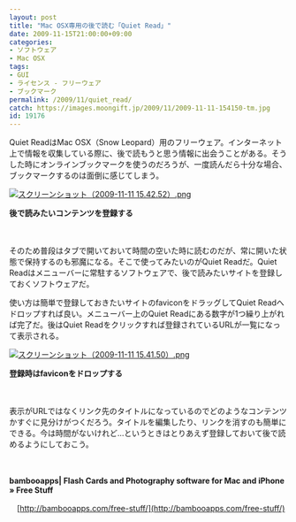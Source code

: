 ```yaml
---
layout: post
title: "Mac OSX専用の後で読む「Quiet Read」"
date: 2009-11-15T21:00:00+09:00
categories:
- ソフトウェア
- Mac OSX
tags: 
- GUI
- ライセンス - フリーウェア
- ブックマーク
permalink: /2009/11/quiet_read/
catch: https://images.moongift.jp/2009/11/2009-11-11-154150-tm.jpg
id: 19176
---
```

Quiet ReadはMac OSX（Snow Leopard）用のフリーウェア。インターネット上で情報を収集している際に、後で読もうと思う情報に出会うことがある。そうした時にオンラインブックマークを使うのだろうが、一度読んだら十分な場合、ブックマークするのは面倒に感じてしまう。

  

[![スクリーンショット（2009-11-11 15.42.52）.png](https://images.moongift.jp/2009/11/2009-11-11-154252-tm.jpg)](https://images.moongift.jp/2009/11/2009-11-11-154252.png)  
  
**後で読みたいコンテンツを登録する**

  

　

  

そのため普段はタブで開いておいて時間の空いた時に読むのだが、常に開いた状態で保持するのも邪魔になる。そこで使ってみたいのがQuiet Readだ。Quiet Readはメニューバーに常駐するソフトウェアで、後で読みたいサイトを登録しておくソフトウェアだ。

  
  
<!--more-->

使い方は簡単で登録しておきたいサイトのfaviconをドラッグしてQuiet Readへドロップすれば良い。メニューバー上のQuiet Readにある数字が1つ繰り上がれば完了だ。後はQuiet Readをクリックすれば登録されているURLが一覧になって表示される。

  

[![スクリーンショット（2009-11-11 15.41.50）.png](https://images.moongift.jp/2009/11/2009-11-11-154150-tm.jpg)](https://images.moongift.jp/2009/11/2009-11-11-154150.png)  
  
**登録時はfaviconをドロップする**

  

　

  

表示がURLではなくリンク先のタイトルになっているのでどのようなコンテンツかすぐに見分けがつくだろう。タイトルを編集したり、リンクを消すのも簡単にできる。今は時間がないけれど…というときはとりあえず登録しておいて後で読めるようにしておこう。

  

　

  

**bambooapps| Flash Cards and Photography software for Mac and iPhone » Free Stuff**  
  
　[http://bambooapps.com/free-stuff/](http://bambooapps.com/free-stuff/)

  
